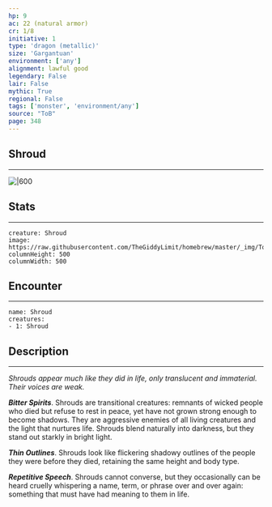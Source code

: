```yaml
---
hp: 9
ac: 22 (natural armor)
cr: 1/8
initiative: 1
type: 'dragon (metallic)'    
size: 'Gargantuan'
environment: ['any']
alignment: lawful good
legendary: False
lair: False
mythic: True
regional: False
tags: ['monster', 'environment/any']
source: "ToB"
page: 348
---
```


## Shroud
---

![|600](https://raw.githubusercontent.com/TheGiddyLimit/homebrew/master/_img/ToB/Shroud.webp)

## Stats
---

```statblock
creature: Shroud
image: https://raw.githubusercontent.com/TheGiddyLimit/homebrew/master/_img/ToB/token/Shroud.png
columnHeight: 500
columnWidth: 500
```

## Encounter
---

```encounter-table
name: Shroud
creatures:
- 1: Shroud
```

## Description
---
_Shrouds appear much like they did in life, only translucent and immaterial. Their voices are weak._

**_Bitter Spirits_**. Shrouds are transitional creatures: remnants of wicked people who died but refuse to rest in peace, yet have not grown strong enough to become shadows. They are aggressive enemies of all living creatures and the light that nurtures life. Shrouds blend naturally into darkness, but they stand out starkly in bright light.

**_Thin Outlines_**. Shrouds look like flickering shadowy outlines of the people they were before they died, retaining the same height and body type.

**_Repetitive Speech_**. Shrouds cannot converse, but they occasionally can be heard cruelly whispering a name, term, or phrase over and over again: something that must have had meaning to them in life.







